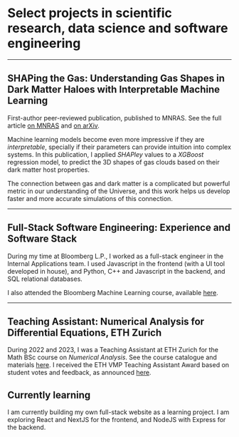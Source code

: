# Select projects in scientific research, data science and software engineering

---

## SHAPing the Gas: Understanding Gas Shapes in Dark Matter Haloes with Interpretable Machine Learning

First-author peer-reviewed publication, published to MNRAS. See the full article [on MNRAS](https://academic.oup.com/mnras/article/507/1/1468/6343038) and [on arXiv](https://arxiv.org/abs/2011.12987).

Machine learning models become even more impressive if they are _interpretable_, specially if their parameters can provide intuition into complex systems. In this publication, I applied _SHAPley_ values to a _XGBoost_ regression model, to predict the 3D shapes of gas clouds based on their dark matter host properties.

The connection between gas and dark matter is a complicated but powerful metric in our understanding of the Universe, and this work helps us develop faster and more accurate simulations of this connection.

---

## Full-Stack Software Engineering: Experience and Software Stack

During my time at Bloomberg L.P., I worked as a full-stack engineer in the Internal Applications team. I used Javascript in the frontend (with a UI tool developed in house), and Python, C++ and Javascript in the backend, and SQL relational databases.

I also attended the Bloomberg Machine Learning course, available [here](https://bloomberg.github.io/foml/#home).

---

## Teaching Assistant: Numerical Analysis for Differential Equations, ETH Zurich

During 2022 and 2023, I was a Teaching Assistant at ETH Zurich for the Math BSc course on _Numerical Analysis_. See the course catalogue and materials [here](https://people.math.ethz.ch/~grsam/SS23/NAII/index.html). I received the ETH VMP Teaching Assistant Award based on student votes and feedback, as announced [here](https://math.ethz.ch/news-and-events/news/d-math-news/2022/07/ten-teaching-assistants-received-the-vmp-assistant-award.html).

## Currently learning

I am currently building my own full-stack website as a learning project. I am exploring React and NextJS for the frontend, and NodeJS with Express for the backend.

